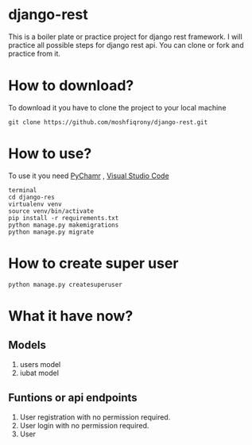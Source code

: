 # django-rest
This is a boiler plate or practice project for django rest framework.
I will practice all possible steps for django rest api. You can clone or fork and practice from it.

# How to download?
To download it you have to clone the project to your local machine
```
git clone https://github.com/moshfiqrony/django-rest.git
```
# How to use?
To use it you need [PyChamr](https://www.jetbrains.com/pycharm/download/#section=linux) , [Visual Studio Code](https://code.visualstudio.com/)
```
terminal
cd django-res
virtualenv venv
source venv/bin/activate
pip install -r requirements.txt
python manage.py makemigrations
python manage.py migrate
```
# How to create super user

```
python manage.py createsuperuser
```


# What it have now?

## Models
1. users model
2. iubat model

## Funtions or api endpoints
1. User registration with no permission required.
2. User login with no permission required.
3. User 
